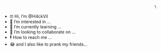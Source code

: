 <marquee>WELCOME TO I'M H4CKVIL997 </marquee>

- 🤓 Hi, I’m @H4ckVil
- 👻 I’m interested in ...
- 🙊 I’m currently learning ...
- 👷 I’m looking to collaborate on ...
- 🕴 How to reach me ...
- 😂 and I also like to prank my friends...
<!---
H4ckVil/H4ckVil is a ✨ special ✨ repository because its `README.md` (this file) appears on your GitHub profile.
You can click the Preview link to take a look at your changes.
--->

